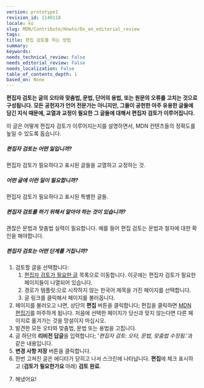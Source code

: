 ```yaml
---
version: prototype1
revision_id: 1149118
locale: ko
slug: MDN/Contribute/Howto/Do_an_editorial_review
tags: 
title: 편집 검토를 하는 방법
summary: 
keywords: 
needs_technical_review: False
needs_editorial_review: False
needs_localization: False
table_of_contents_depth: 1
based_on: None
---
```

<p class="summary"><strong>편집자 검토는 글의 오타와 맞춤법, 문법, 단어의 용법, 또는 원문의 오류를 고치는 것으로 구성됩니다. 모든 공헌자가 언어 전문가는 아니지만, 그들이 공헌한 아주 유용한 글들에 담긴 지식 때문에, 교열과 교정이 필요한 그 글들에 대해서 편집자 검토가 이루어집니다.</strong></p>

<p><span class="seoSummary">이 글은 어떻게 편집자 검토가 이루어지는지를 설명하면서, MDN 컨텐츠들의&nbsp;정확도를 높일&nbsp;수 있도록 돕습니다.</span></p>

<h5 id="편집자_검토는_어떤_일입니까">편집자 검토는 어떤 일입니까?</h5>

<p>편집자 검토가 필요하다고 표시된 글들을 교열하고 교정하는 것.</p>

<h5 id="어떤_글에_이런_일이_필요합니까">어떤 글에 이런 일이 필요합니까?</h5>

<p>편집자 검토가 필요하다고 표시된 특별한 글들.</p>

<h5 id="편집자_검토를_하기_위해서_알아야_하는_것이_있습니까">편집자 검토를 하기 위해서 알아야 하는 것이 있습니까?</h5>

<p>괜찮은 문법과 맞춤법&nbsp;실력이 필요합니다. 예를 들어 편집 검토는 문법과 철자에 대한 확인을 해야합니다.&nbsp;</p>

<h5 id="편집자_검토는_어떤_단계를_거칩니까">편집자 검토는 어떤 단계를 거칩니까?</h5>

<ol>
 <li>검토할 글을 선택합니다:
  <ol>
   <li><a href="/en-US/docs/needs-review/editorial">편집자 검토가 필요한 글</a> 목록으로 이동합니다.&nbsp;이곳에는 편집자 검토가 필요한 페이지들이 나열되어 있습니다.</li>
   <li>경로가 템플릿:으로 시작하지 않는 한국어 제목을 가진 페이지를 선택합니다.</li>
   <li>글 링크를 클릭해서 페이지를 불러옵니다.</li>
  </ol>
 </li>
 <li>페이지를 불러오고 나면, 상단의&nbsp;<strong>편집</strong> 버튼을 클릭합니다; 편집을 클릭하면&nbsp;<a href="/en-US/docs/Project:MDN/Contributing/Editor_guide">MDN 편집기</a>를 마주하게 됩니다.&nbsp;처음에 선택한 페이지가 당신과 맞지 않는다면 다른 페이지로 옮겨가는 것을 망설이지 마십시오.</li>
 <li>발견한 모든 오타와 맞춤법, 문법 또는 용법을 고칩니다.</li>
 <li>글 하단의 <strong>리비전 답글</strong>을 입력합니다; '<em>편집자 검토: 오타, 문법, 맞춤법 수정됨.</em>'과 같은 내용입니다.</li>
 <li><strong>변경 사항 저장</strong> 버튼을 클릭합니다.</li>
 <li>한번 고쳐진 글은 에디터가 닫히고 나서 스크린에 나타납니다.&nbsp;<strong>편집</strong>에 체크 표시하고 (<strong>검토가 필요한가요&nbsp;</strong>아래) <strong>검토 완료</strong>.</li>
 <li>
  <p>해냈어요!</p>
 </li>
</ol>

<p>&nbsp;</p>

